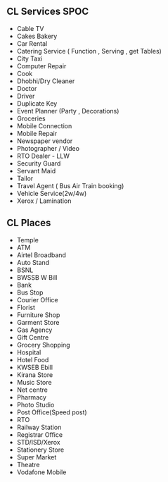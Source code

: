 ## CL Services SPOC
* Cable TV
* Cakes Bakery
* Car Rental
* Catering Service ( Function , Serving , get Tables)
* City Taxi
* Computer Repair
* Cook
* Dhobhi/Dry Cleaner
* Doctor
* Driver
* Duplicate Key
* Event Planner (Party , Decorations)
* Groceries
* Mobile Connection
* Mobile Repair
* Newspaper vendor
* Photographer / Video
* RTO Dealer - LLW
* Security Guard
* Servant Maid
* Tailor
* Travel Agent ( Bus Air Train booking)
* Vehicle Service(2w/4w)
* Xerox / Lamination

## CL Places
* Temple
* ATM
* Airtel Broadband
* Auto Stand
* BSNL
* BWSSB W Bill
* Bank
* Bus Stop
* Courier Office
* Florist
* Furniture Shop
* Garment Store
* Gas Agency
* Gift Centre
* Grocery Shopping
* Hospital
* Hotel Food
* KWSEB Ebill
* Kirana Store
* Music Store
* Net centre
* Pharmacy
* Photo Studio
* Post Office(Speed post)
* RTO
* Railway Station
* Registrar Office
* STD/ISD/Xerox
* Stationery Store
* Super Market
* Theatre
* Vodafone Mobile
